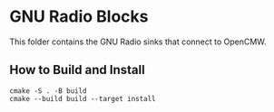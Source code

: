 # GNU Radio Blocks

This folder contains the GNU Radio sinks that connect to OpenCMW.

## How to Build and Install

```
cmake -S . -B build
cmake --build build --target install
```
